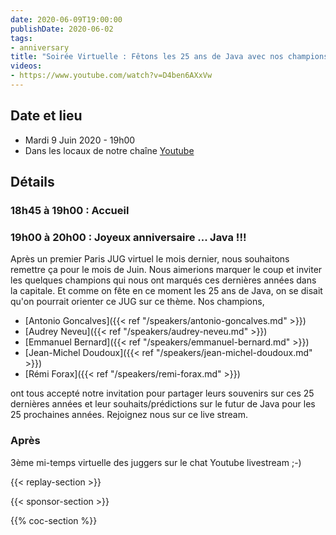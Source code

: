 ```yaml
---
date: 2020-06-09T19:00:00
publishDate: 2020-06-02
tags:
- anniversary
title: "Soirée Virtuelle : Fêtons les 25 ans de Java avec nos champions"
videos:
- https://www.youtube.com/watch?v=D4ben6AXxVw
---
```


## Date et lieu

- Mardi 9 Juin 2020 - 19h00
- Dans les locaux de notre chaîne [Youtube](https://www.twitch.tv/parisjug)

## Détails

### 18h45 à 19h00 : Accueil

### 19h00 à 20h00 : Joyeux anniversaire ... Java !!!

Après un premier Paris JUG virtuel le mois dernier, nous souhaitons remettre ça pour le mois de Juin. Nous aimerions marquer le coup et inviter les quelques champions qui nous ont marqués ces dernières années dans la capitale. Et comme on fête en ce moment les 25 ans de Java, on se disait qu'on pourrait orienter ce JUG sur ce thème. Nos champions,

- [Antonio Goncalves]({{< ref "/speakers/antonio-goncalves.md" >}})
- [Audrey Neveu]({{< ref "/speakers/audrey-neveu.md" >}})
- [Emmanuel Bernard]({{< ref "/speakers/emmanuel-bernard.md" >}})
- [Jean-Michel Doudoux]({{< ref "/speakers/jean-michel-doudoux.md" >}})
- [Rémi Forax]({{< ref "/speakers/remi-forax.md" >}})

ont tous accepté notre invitation pour partager leurs souvenirs sur ces 25 dernières années et leur souhaits/prédictions sur le futur de Java pour les 25 prochaines années. Rejoignez nous sur ce live stream.

### Après

3ème mi-temps virtuelle des juggers sur le chat Youtube livestream ;-)

{{< replay-section >}}

{{< sponsor-section >}}

{{% coc-section %}}

